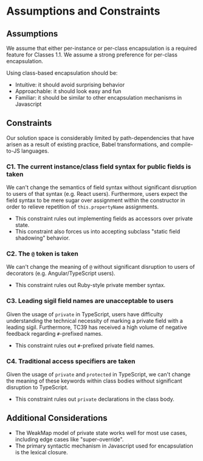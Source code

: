 # Assumptions and Constraints

## Assumptions

We assume that either per-instance or per-class encapsulation is a required feature for Classes 1.1. We assume a strong preference for per-class encapsulation.

Using class-based encapsulation should be:

- Intuitive: it should avoid surprising behavior
- Approachable: it should look easy and fun
- Familiar: it should be similar to other encapsulation mechanisms in Javascript

## Constraints

Our solution space is considerably limited by path-dependencies that have arisen as a result of existing practice, Babel transformations, and compile-to-JS languages.

### C1. The current instance/class field syntax for public fields is taken

We can't change the semantics of field syntax without significant disruption to users of that syntax (e.g. React users). Furthermore, users expect the field syntax to be mere sugar over assignment within the constructor in order to relieve repetition of `this.propertyName` assignments.

- This constraint rules out implementing fields as accessors over private state.
- This constraint also forces us into accepting subclass "static field shadowing" behavior.

### C2. The `@` token is taken

We can't change the meaning of `@` without significant disruption to users of decorators (e.g. Angular/TypeScript users).

- This constraint rules out Ruby-style private member syntax.

### C3. Leading sigil field names are unacceptable to users

Given the usage of `private` in TypeScript, users have difficulty understanding the technical necessity of marking a private field with a leading sigil. Furthermore, TC39 has received a high volume of negative feedback regarding `#`-prefixed names.

  - This constraint rules out `#`-prefixed private field names.

### C4. Traditional access specifiers are taken

Given the usage of `private` and `protected` in TypeScript, we can't change the meaning of these keywords within class bodies without significant disruption to TypeScript.

  - This constraint rules out `private` declarations in the class body.

## Additional Considerations

- The WeakMap model of private state works well for most use cases, including edge cases like "super-override".
- The primary syntactic mechanism in Javascript used for encapsulation is the lexical closure.
